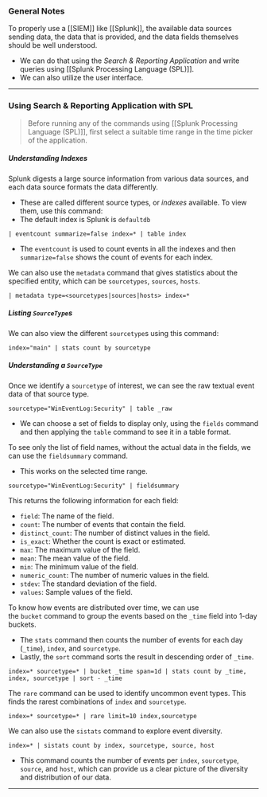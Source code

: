 ### General Notes

To properly use a [[SIEM]] like [[Splunk]], the available data sources sending data, the data that is provided, and the data fields themselves should be well understood.
- We can do that using the *Search & Reporting Application* and write queries using [[Splunk Processing Language (SPL)]].
- We can also utilize the user interface. 

---
### Using Search & Reporting Application with SPL

> Before running any of the commands using [[Splunk Processing Language (SPL)]], first select a suitable time range in the time picker of the application.

##### Understanding Indexes

Splunk digests a large source information from various data sources, and each data source formats the data differently.
- These are called different source types, or *indexes* available. To view them, use this command:
- The default index is Splunk is `defaultdb`
```SPL
| eventcount summarize=false index=* | table index
```
- The `eventcount` is used to count events in all the indexes and then `summarize=false` shows the count of events for each index.

We can also use the `metadata` command that gives statistics about the specified entity, which can be `sourcetypes`, `sources`, `hosts`. 
```SPL
| metadata type=<sourcetypes|sources|hosts> index=*
```

##### Listing `SourceType`s

We can also view the different `sourcetype`s using this command:
```SPL
index="main" | stats count by sourcetype
```
##### Understanding a `SourceType`

Once we identify a `sourcetype` of interest, we can see the raw textual event data of that source type.
```SPL
sourcetype="WinEventLog:Security" | table _raw
```
- We can choose a set of fields to display only, using the `fields` command and then applying the `table` command to see it in a table format.

To see only the list of field names, without the actual data in the fields, we can use the `fieldsummary` command.
- This works on the selected time range.
```SPL
sourcetype="WinEventLog:Security" | fieldsummary
```
This returns the following information for each field:
- `field`: The name of the field.
- `count`: The number of events that contain the field.
- `distinct_count`: The number of distinct values in the field.
- `is_exact`: Whether the count is exact or estimated.
- `max`: The maximum value of the field.
- `mean`: The mean value of the field.
- `min`: The minimum value of the field.
- `numeric_count`: The number of numeric values in the field.
- `stdev`: The standard deviation of the field.
- `values`: Sample values of the field.

To know how events are distributed over time, we can use the `bucket` command to group the events based on the `_time` field into 1-day buckets. 
- The `stats` command then counts the number of events for each day (`_time`), `index`, and `sourcetype`. 
- Lastly, the `sort` command sorts the result in descending order of `_time`.
```SPL
index=* sourcetype=* | bucket _time span=1d | stats count by _time, index, sourcetype | sort - _time
```

The `rare` command can be used to identify uncommon event types. This finds the rarest combinations of `index` and `sourcetype`.
```SPL
index=* sourcetype=* | rare limit=10 index,sourcetype
```

We can also use the `sistats` command to explore event diversity. 
```SPL
index=* | sistats count by index, sourcetype, source, host
```
- This command counts the number of events per `index`, `sourcetype`, `source`, and `host`, which can provide us a clear picture of the diversity and distribution of our data.

---
